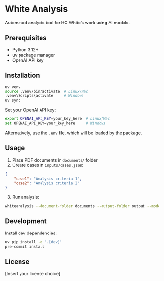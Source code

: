 # White Analysis

Automated analysis tool for HC White's work using AI models.

## Prerequisites

- Python 3.12+
- uv package manager
- OpenAI API key

## Installation

```bash
uv venv
source .venv/bin/activate  # Linux/Mac
.venv\Scripts\activate     # Windows
uv sync
```

Set your OpenAI API key:
```bash
export OPENAI_API_KEY=your_key_here  # Linux/Mac
set OPENAI_API_KEY=your_key_here     # Windows
```

Alternatively, use the `.env` file, which will be loaded by the package.

## Usage

1. Place PDF documents in `documents/` folder
2. Create cases in `inputs/cases.json`:
```json
{
    "case1": "Analysis criteria 1",
    "case2": "Analysis criteria 2"
}
```

3. Run analysis:
```bash
whiteanalysis --document-folder documents --output-folder output --model gpt-4
```

## Development

Install dev dependencies:
```bash
uv pip install -e ".[dev]"
pre-commit install
```

## License

[Insert your license choice]